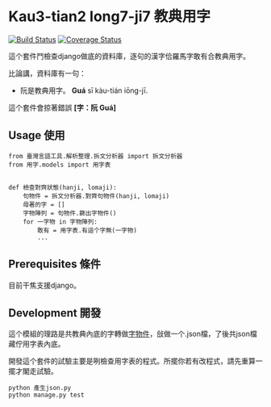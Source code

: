 # Kau3-tian2 Iong7-ji7 教典用字
[![Build Status](https://travis-ci.org/i3thuan5/kau3-tian2_iong7-ji7.svg?branch=master)](https://travis-ci.org/i3thuan5/kau3-tian2_iong7-ji7)
[![Coverage Status](https://coveralls.io/repos/github/i3thuan5/kau3-tian2_iong7-ji7/badge.svg?branch=master)](https://coveralls.io/github/i3thuan5/kau3-tian2_iong7-ji7?branch=master)

這个套件鬥檢查django做底的資料庫，逐句的漢字佮羅馬字敢有合教典用字。

比論講，資料庫有一句：
* 阮是教典用字。 **Guá** sī kàu-tián iōng-jī. 

這个套件會掠著錯誤 **[字：阮 Guá]**

## Usage 使用
```
from 臺灣言語工具.解析整理.拆文分析器 import 拆文分析器
from 用字.models import 用字表


def 檢查對齊狀態(hanji, lomaji):
    句物件 = 拆文分析器.對齊句物件(hanji, lomaji)
    毋著的字 = []
    字物陣列 = 句物件.篩出字物件()
    for 一字物 in 字物陣列:
        敢有 = 用字表.有這个字無(一字物)
        ...  
```
## Prerequisites 條件

目前干焦支援django。

## Development 開發

這个模組的理路是共教典內底的字轉做[字物件](https://github.com/i3thuan5/tai5-uan5_gian5-gi2_kang1-ku7/blob/master/%E6%96%87%E4%BB%B6/%E5%9F%BA%E6%9C%AC%E7%89%A9%E4%BB%B6.md#%E4%B8%8A%E6%89%8B)，敆做一个.json檔，了後共json檔藏佇用字表內底。

開發這个套件的試驗主要是咧檢查用字表的程式。所擺你若有改程式，請先重算一擺才閣走試驗。

```
python 產生json.py
python manage.py test
```


